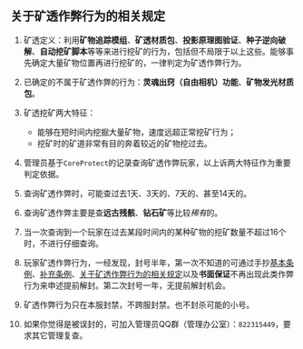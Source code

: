 ## 关于矿透作弊行为的相关规定

1. 矿透定义：利用**矿物追踪模组**、**矿透材质包**、**投影原理图验证**、**种子逆向破解**、**自动挖矿脚本**等等来进行挖矿的行为，包括但不局限于以上这些。能够事先确定大量矿物位置再进行挖矿的，一律判定为矿透作弊行为。

2. 已确定的不属于矿透作弊的行为：**灵魂出窍（自由相机）功能**、**矿物发光材质包**。

3. 矿透挖矿两大特征：
    - 能够在短时间内挖掘大量矿物，速度远超正常挖矿行为；
    - 挖矿时的矿道非常有目的奔着较近的矿物挖过去。

4. 管理员基于`CoreProtect`的记录查询矿透作弊玩家，以上诉两大特征作为重要判定依据。

5. 查询矿透作弊时，可能查过去1天、3天的、7天的、甚至14天的。

6. 查询矿透作弊主要是查**远古残骸**、**钻石矿**等比较*稀有*的。

7. 当一次查询到一个玩家在过去某段时间内的某种矿物的挖矿数量不超过16个时，不进行仔细查询。

8. 玩家矿透作弊行为，一经发现，封号半年，第一次不知道的可通过手抄[基本条例](./basic-rules.md)、[补充条例](./additional-rules.md)、[关于矿透作弊行为的相关规定](./anti-xray.md)以及**书面保证**不再出现此类作弊行为来申述提前解封。第二次封号一年，无提前解封机会。

9. 矿透作弊行为只在本服封禁，不跨服封禁。也不封杀可能的小号。

10. 如果你觉得是被误封的，可加入管理员QQ群（管理办公室）：`822315449`，要求其它管理复查。
